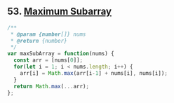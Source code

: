 ## 53. [Maximum Subarray](https://leetcode.com/problems/maximum-subarray/)
```javascript
/**
 * @param {number[]} nums
 * @return {number}
 */
var maxSubArray = function(nums) {
  const arr = [nums[0]];
  for(let i = 1; i < nums.length; i++) {
    arr[i] = Math.max(arr[i-1] + nums[i], nums[i]);
  }
  return Math.max(...arr);
};
```
